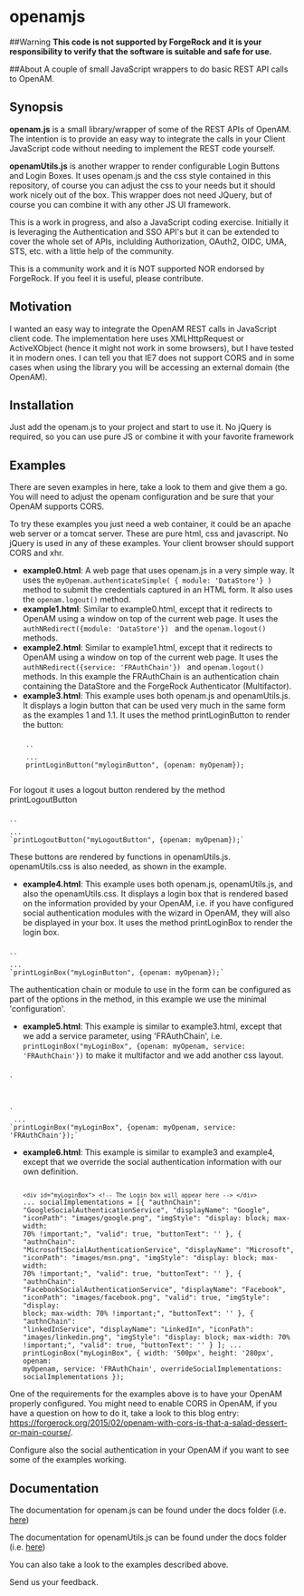 # openamjs

##Warning
**This code is not supported by ForgeRock and it is your responsibility to verify that the software is suitable and safe for use.**

##About
A couple of small JavaScript wrappers to do basic REST API calls to OpenAM.

## Synopsis
**openam.js** is a small library/wrapper of some of the REST APIs of OpenAM.
The intention is to provide an easy way to integrate the calls in your Client JavaScript code without needing to implement the REST code yourself.

**openamUtils.js** is another wrapper to render configurable Login Buttons and Login Boxes. It uses openam.js and the css style contained in this repository, of course you can adjust the css to your needs but it should work nicely out of the box. This wrapper does not need JQuery, but of course you can combine it with any other JS UI framework. 

This is a work in progress, and also a JavaScript coding exercise. 
Initially it is leveraging the Authentication and SSO API's but it can be extended to cover the whole set of APIs, inclulding Authorization, OAuth2, OIDC, UMA, STS, etc. with a little help of the community.

This is a community work and it is NOT supported NOR endorsed by ForgeRock. If you feel it is useful, please contribute.

## Motivation
I wanted an easy way to integrate the OpenAM REST calls in JavaScript client code.
The implementation here uses XMLHttpRequest or ActiveXObject (hence it might not work in some browsers), but I have tested it in modern ones.
I can tell you that IE7 does not support CORS and in some cases when using the library you will be accessing an external domain (the OpenAM).


## Installation
Just add the openam.js to your project and start to use it. No jQuery is required, so you can use pure JS or combine it with your favorite framework

## Examples
There are seven examples in here, take a look to them and give them a go. You will need to adjust the openam configuration and be sure that your OpenAM supports CORS.

To try these examples you just need a web container, it could be an apache web server or a tomcat server. These are pure html, css and javascript. No jQuery is used in any of these examples. Your client browser should support CORS and xhr.

* **example0.html**: A web page that uses openam.js in a very simple way. It uses the `myOpenam.authenticateSimple( { module: 'DataStore'} )` method to submit the credentials captured in an HTML form. It also uses the `openam.logout()` method.
* **example1.html**: Similar to example0.html, except that it redirects to OpenAM using a window on top of the current web page. It uses the `authNRedirect({module: 'DataStore'}) ` and the `openam.logout()` methods.
* **example2.html**: Similar to example1.html, except that it redirects to OpenAM using a window on top of the current web page. It uses the `authNRedirect({service: 'FRAuthChain'}) ` and `openam.logout()` methods. In this example the FRAuthChain is an authentication chain containing the DataStore and the ForgeRock Authenticator (Multifactor).
* **example3.html**: This example uses both openam.js and openamUtils.js. It displays a login button that can be used very much in the same form as the examples 1 and 1.1. It uses the method printLoginButton to render the button:
<pre><code>
	`<div id="myLoginButton" style="float: right;"></div>`
	...
	printLoginButton("myloginButton", {openam: myOpenam});
	</code></pre>
For logout it uses a logout button rendered by the method printLogoutButton
<pre><code>
`<div id="myLogoutButton" style="float: right;"></div>`
...
`printLogoutButton("myLogoutButton", {openam: myOpenam});`
</code></pre>
These buttons are rendered by functions in openamUtils.js. openamUtils.css is also needed, as shown in the example. 
* **example4.html**: This example uses both openam.js, openamUtils.js, and also the openamUtils.css. It displays a login box that is rendered based on the information provided by your OpenAM, i.e. if you have configured social authentication modules with the wizard in OpenAM, they will also be displayed in your box. It uses the method printLoginBox to render the login box. 
<pre><code>
`<div id="myLoginButton" style="float: right;"></div>`
...
`printLoginBox("myLoginButton", {openam: myOpenam});`
</code></pre>
The authentication chain or module to use in the form can be configured as part of the options in the method, in this example we use the minimal 'configuration'.
* **example5.html**: This example is similar to example3.html, except that we add a service parameter, using 'FRAuthChain', i.e. `printLoginBox("myLoginBox", {openam: myOpenam, service: 'FRAuthChain'})` to make it multifactor and we add another css layout. 
<pre><code>
`<div id="myLoginBox">
     <!-- The Login box will appear here -->
 </div>`
 ...
`printLoginBox("myLoginBox", {openam: myOpenam, service: 'FRAuthChain'});`
</code></pre>
* **example6.html**: This example is similar to example3 and example4, except that we override the social authentication information with our own definition. 
          <pre><code>
          `<div id="myLoginBox">
     			<!-- The Login box will appear here -->
 		  </div>`
 		  ... 
          socialImplementations = [{
                    "authnChain": "GoogleSocialAuthenticationService",
                    "displayName": "Google",
                    "iconPath": "images/google.png",
                    "imgStyle": "display: block; max-width: 70% !important;",
                    "valid": true,
                    "buttonText": ''
                },
                {
                    "authnChain": "MicrosoftSocialAuthenticationService",
                    "displayName": "Microsoft",
                    "iconPath": "images/msn.png",
                    "imgStyle": "display: block; max-width: 70% !important;",
                    "valid": true,
                    "buttonText": ''
                },
                {
                    "authnChain": "FacebookSocialAuthenticationService",
                    "displayName": "Facebook",
                    "iconPath": "images/facebook.png",
                    "valid": true,
                    "imgStyle": "display: block; max-width: 70% !important;",
                    "buttonText": ''
                },
                {
                    "authnChain": "linkedInService",
                    "displayName": "LinkedIn",
                    "iconPath": "images/linkedin.png",
                    "imgStyle": "display: block; max-width: 70% !important;",
                    "valid": true,
                    "buttonText": ''
                }
            ];
            ...
            printLoginBox("myLoginBox", { 
                    width: '500px',
                    height: '280px',
                    openam: myOpenam,
                    service: 'FRAuthChain',
                    overrideSocialImplementations: socialImplementations
                    });
            </code></pre>


One of the requirements for the examples above is to have your OpenAM properly configured. 
You might need to enable CORS in OpenAM, if you have a question on how to do it, take a look to this blog entry: 
https://forgerock.org/2015/02/openam-with-cors-is-that-a-salad-dessert-or-main-course/.

Configure also the social authentication in your OpenAM if you want to see some of the examples working.

## Documentation

The documentation for openam.js can be found under the docs folder (i.e. [here](/docs/openamjs/openamjs.md))

The documentation for openamUtils.js can be found under the docs folder (i.e. [here](/docs/openamUtils/openamutils.md))

You can also take a look to the examples described above.

Send us your feedback.
